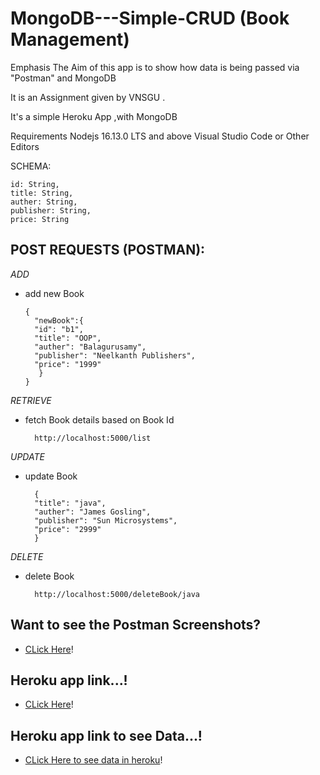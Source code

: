 # MongoDB---Simple-CRUD (Book Management)



Emphasis
The Aim of this app is to show how data is being passed via "Postman" and MongoDB

It is an Assignment given by VNSGU .

It's a simple Heroku App ,with MongoDB

Requirements
Nodejs 16.13.0 LTS and above
Visual Studio Code or Other Editors

SCHEMA:

    id: String,
    title: String,
    auther: String,
    publisher: String,
    price: String
    
    
 ## POST REQUESTS (POSTMAN):
 
 _ADD_
- add new Book

      {
        "newBook":{
        "id": "b1",
        "title": "OOP",
        "auther": "Balagurusamy",
        "publisher": "Neelkanth Publishers",
        "price": "1999"         
         }
      }
                
_RETRIEVE_
- fetch Book details based on Book Id

        http://localhost:5000/list

_UPDATE_
- update Book  

        {
        "title": "java",
        "auther": "James Gosling",
        "publisher": "Sun Microsystems",
        "price": "2999"
        }

_DELETE_
- delete Book

        http://localhost:5000/deleteBook/java

## Want to see the Postman Screenshots?
- [CLick Here](https://github.com/VishalMakwana23/MongoDB---Simple-CRUD/tree/main/Postman)!

## Heroku app link...!
- [CLick Here](https://simple--crud.herokuapp.com)!

## Heroku app link to see Data...!
- [CLick Here to see data in heroku](https://simple--crud.herokuapp.com/list)!


